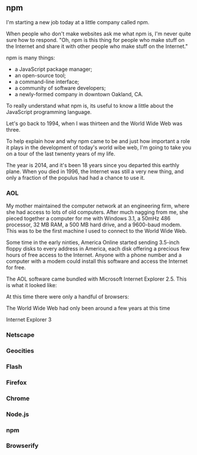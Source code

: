 ## npm

I'm starting a new job today at a little company called npm.

When people who don't make websites ask me what npm is, I'm never quite sure how to respond. "Oh, npm is this thing  for people who make stuff on the Internet and share it with other people who make stuff on the Internet."

npm is many things:

- a JavaScript package manager;
- an open-source tool;
- a command-line interface;
- a community of software developers;
- a newly-formed company in downtown Oakland, CA.

To really understand what npm is, its useful to know a little about the JavaScript programming language.

Let's go back to 1994, when I was thirteen and the World Wide Web was three.

To help explain how and why npm came to be and just how important a role it plays in the development of today's world wibe web, I'm going to take you on a tour of the last twnenty years of my life.

The year is 2014, and it's been 18 years since you departed this earthly plane. When you died in 1996, the Internet was still a very new thing, and only a fraction of the populus had had a chance to use it.


### AOL

My mother maintained the computer network at an engineering firm, where she had access to lots of old computers. After much nagging from me, she pieced together a computer for me with Windows 3.1, a 50mHz 486 processor, 32 MB RAM, a 500 MB hard drive, and a 9600-baud modem. This was to be the first machine I used to connect to the World Wide Web.

Some time in the early ninties, America Online started sending 3.5-inch floppy disks to every address in America, each disk offering a precious few hours of free access to the Internet. Anyone with a phone number and a computer with a modem could install this software and access the Internet for free.

The AOL software came bundled with Microsoft Internet Explorer 2.5. This is what it looked like:

At this time there were only a handful of browsers:

The World Wide Web had only been around a few years at this time

Internet Explorer 3

### Netscape

### Geocities

### Flash

### Firefox

### Chrome

### Node.js

### npm

### Browserify
